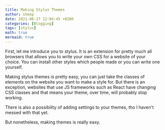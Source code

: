 ```yaml
---
title: Making Stylus Themes
author: sheep
date: 2021-06-27 12:04:45 +0200
categories: [Blogging]
tags: [stylus]
math: true
mermaid: true
---
```


First, let me introduce you to stylus. It is an extension for pretty much all browsers that allows you to write your own CSS for a website of your choice. You can install other styles which people made or you can write one yourself.

Making stylus themes is pretty easy, you can just take the classes of elements on the website you want to make a style for. But there is an exception, websites that use JS frameworks such as React have changing CSS classes and that means your theme, over time, will probably stop working.

There is also a possibility of adding settings to your themes, tho I haven't messed with that yet.

But nonetheless, making themes is really easy.
